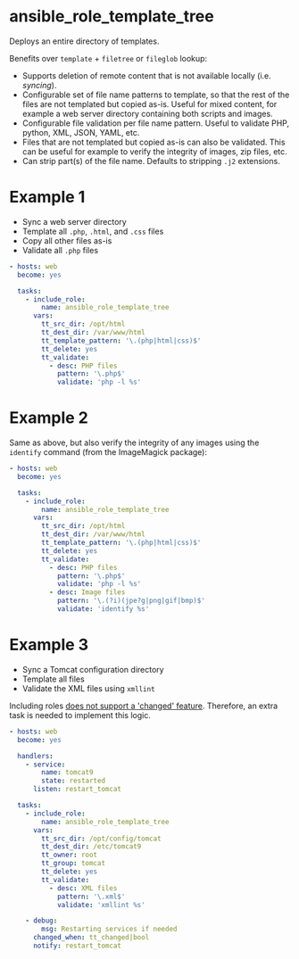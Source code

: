 # ansible_role_template_tree

Deploys an entire directory of templates.

Benefits over `template` + `filetree` or `fileglob` lookup:

- Supports deletion of remote content that is not available locally (i.e.
  _syncing_).
- Configurable set of file name patterns to template, so that the rest of the
  files are not templated but copied as-is. Useful for mixed content, for
  example a web server directory containing both scripts and images.
- Configurable file validation per file name pattern. Useful to validate
  PHP, python, XML, JSON, YAML, etc.
- Files that are not templated but copied as-is can also be validated. This can
  be useful for example to verify the integrity of images, zip files, etc.
- Can strip part(s) of the file name. Defaults to stripping `.j2` extensions.


# Example 1

- Sync a web server directory
- Template all `.php`, `.html`, and `.css` files
- Copy all other files as-is
- Validate all `.php` files

```yaml
- hosts: web
  become: yes

  tasks:
    - include_role:
        name: ansible_role_template_tree
      vars:
        tt_src_dir: /opt/html
        tt_dest_dir: /var/www/html
        tt_template_pattern: '\.(php|html|css)$'
        tt_delete: yes
        tt_validate:
          - desc: PHP files
            pattern: '\.php$'
            validate: 'php -l %s'
```

# Example 2

Same as above, but also verify the integrity of any images using the `identify` command (from the ImageMagick package):

```yaml
- hosts: web
  become: yes

  tasks:
    - include_role:
        name: ansible_role_template_tree
      vars:
        tt_src_dir: /opt/html
        tt_dest_dir: /var/www/html
        tt_template_pattern: '\.(php|html|css)$'
        tt_delete: yes
        tt_validate:
          - desc: PHP files
            pattern: '\.php$'
            validate: 'php -l %s'
          - desc: Image files
            pattern: '\.(?i)(jpe?g|png|gif|bmp)$'
            validate: 'identify %s'
```

# Example 3

- Sync a Tomcat configuration directory
- Template all files
- Validate the XML files using `xmllint`

Including roles [does not support a 'changed'
feature](https://github.com/ansible/ansible/issues/26537). Therefore, an extra task
is needed to implement this logic.


```yaml
- hosts: web
  become: yes

  handlers:
    - service:
        name: tomcat9
        state: restarted
      listen: restart_tomcat

  tasks:
    - include_role:
        name: ansible_role_template_tree
      vars:
        tt_src_dir: /opt/config/tomcat
        tt_dest_dir: /etc/tomcat9
        tt_owner: root
        tt_group: tomcat
        tt_delete: yes
        tt_validate:
          - desc: XML files
            pattern: '\.xml$'
            validate: 'xmllint %s'

    - debug:
        msg: Restarting services if needed
      changed_when: tt_changed|bool
      notify: restart_tomcat
```
